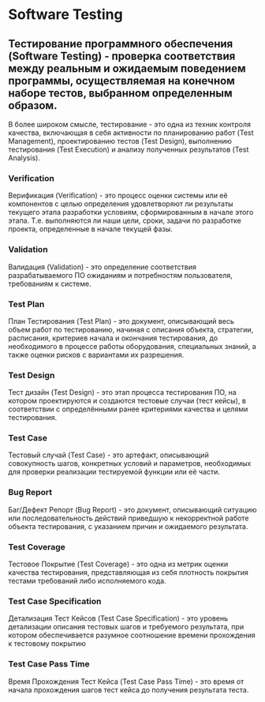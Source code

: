 # Software Testing

## Тестирование программного обеспечения (Software Testing) - проверка соответствия между реальным и ожидаемым поведением программы, осуществляемая на конечном наборе тестов, выбранном определенным образом.  
В более широком смысле, тестирование - это одна из техник контроля качества, включающая в себя активности по планированию работ (Test Management), проектированию тестов (Test Design), выполнению тестирования (Test Execution) и анализу полученных результатов (Test Analysis).

### Verification
Верификация (Verification) - это процесс оценки системы или её компонентов с целью определения удовлетворяют ли результаты текущего этапа разработки условиям, сформированным в начале этого этапа. Т.е. выполняются ли наши цели, сроки, задачи по разработке проекта, определенные в начале текущей фазы.

### Validation
Валидация (Validation) - это определение соответствия разрабатываемого ПО ожиданиям и потребностям пользователя, требованиям к системе.


### Test Plan
План Тестирования (Test Plan) - это документ, описывающий весь объем работ по тестированию, начиная с описания объекта, стратегии, расписания, критериев начала и окончания тестирования, до необходимого в процессе работы оборудования, специальных знаний, а также оценки рисков с вариантами их разрешения.


### Test Design
Тест дизайн (Test Design) - это этап процесса тестирования ПО, на котором проектируются и создаются тестовые случаи (тест кейсы), в соответствии с определёнными ранее критериями качества и целями тестирования.


### Test Case
Тестовый случай (Test Case) - это артефакт, описывающий совокупность шагов, конкретных условий и параметров, необходимых для проверки реализации тестируемой функции или её части.


### Bug Report
Баг/Дефект Репорт (Bug Report) - это документ, описывающий ситуацию или последовательность действий приведшую к некорректной работе объекта тестирования, с указанием причин и ожидаемого результата.


### Test Coverage
Тестовое Покрытие (Test Coverage) - это одна из метрик оценки качества тестирования, представляющая из себя плотность покрытия тестами требований либо исполняемого кода.


### Test Case Specification
Детализация Тест Кейсов (Test Case Specification) - это уровень детализации описания тестовых шагов и требуемого результата, при котором обеспечивается разумное соотношение времени прохождения к тестовому покрытию


### Test Case Pass Time
Время Прохождения Тест Кейса (Test Case Pass Time) - это время от начала прохождения шагов тест кейса до получения результата теста.
